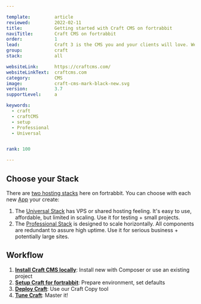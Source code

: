 ```yaml
---

template:         article
reviewed:         2022-02-11
title:            Getting started with Craft CMS on fortrabbit
naviTitle:        Craft CMS on fortrabbit
order:            1
lead:             Craft 3 is the CMS you and your clients will love. We love it too. Our aim is to help you — the developer — to successfully develop and deploy Craft here. This is your entry point. 
group:            craft
stack:            all

websiteLink:      https://craftcms.com/
websiteLinkText:  craftcms.com
category:         CMS
image:            craft-cms-mark-black-new.svg
version:          3.7
supportLevel:     a

keywords:
  - craft
  - craftCMS
  - setup
  - Professional
  - Universal


rank: 100

---
```


## Choose your Stack

There are [two hosting stacks](/stacks) here on fortrabbit. You can choose with each new [App](/app) your create:

1. The [Universal Stack](/app-uni) has VPS or shared hosting feeling. It's easy to use, affordable, but limited in scaling. Use it for testing + small projects.
2. The [Professional Stack](/app-pro) is designed to scale horizontally. All components are redundant to assure high uptime. Use it for serious business + potentially large sites. 


## Workflow

1. **[Install Craft CMS locally](craft-3-install-local)**: Install new with Composer or use an existing project
2. **[Setup Craft for fortrabbit](/craft-3-setup)**: Prepare environment, set defaults
3. **[Deploy Craft](/craft-3-deploy-craft-copy)**: Use our Craft Copy tool
5. **[Tune Craft](/craft-3-tune)**: Master it!